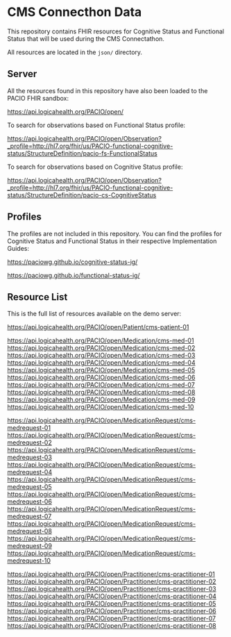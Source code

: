 # CMS Connecthon Data

This repository contains FHIR resources for Cognitive Status and Functional Status that will be used
during the CMS Connectathon.

All resources are located in the `json/` directory.

## Server

All the resources found in this repository have also been loaded to the PACIO FHIR sandbox:

https://api.logicahealth.org/PACIO/open/

To search for observations based on Functional Status profile:

https://api.logicahealth.org/PACIO/open/Observation?_profile=http://hl7.org/fhir/us/PACIO-functional-cognitive-status/StructureDefinition/pacio-fs-FunctionalStatus

To search for observations based on Cognitive Status profile:

https://api.logicahealth.org/PACIO/open/Observation?_profile=http://hl7.org/fhir/us/PACIO-functional-cognitive-status/StructureDefinition/pacio-cs-CognitiveStatus

## Profiles

The profiles are not included in this repository.
You can find the profiles for Cognitive Status and Functional Status in their respective Implementation Guides:

https://paciowg.github.io/cognitive-status-ig/

https://paciowg.github.io/functional-status-ig/

## Resource List

This is the full list of resources available on the demo server:

https://api.logicahealth.org/PACIO/open/Patient/cms-patient-01

https://api.logicahealth.org/PACIO/open/Medication/cms-med-01
https://api.logicahealth.org/PACIO/open/Medication/cms-med-02
https://api.logicahealth.org/PACIO/open/Medication/cms-med-03
https://api.logicahealth.org/PACIO/open/Medication/cms-med-04
https://api.logicahealth.org/PACIO/open/Medication/cms-med-05
https://api.logicahealth.org/PACIO/open/Medication/cms-med-06
https://api.logicahealth.org/PACIO/open/Medication/cms-med-07
https://api.logicahealth.org/PACIO/open/Medication/cms-med-08
https://api.logicahealth.org/PACIO/open/Medication/cms-med-09
https://api.logicahealth.org/PACIO/open/Medication/cms-med-10

https://api.logicahealth.org/PACIO/open/MedicationRequest/cms-medrequest-01
https://api.logicahealth.org/PACIO/open/MedicationRequest/cms-medrequest-02
https://api.logicahealth.org/PACIO/open/MedicationRequest/cms-medrequest-03
https://api.logicahealth.org/PACIO/open/MedicationRequest/cms-medrequest-04
https://api.logicahealth.org/PACIO/open/MedicationRequest/cms-medrequest-05
https://api.logicahealth.org/PACIO/open/MedicationRequest/cms-medrequest-06
https://api.logicahealth.org/PACIO/open/MedicationRequest/cms-medrequest-07
https://api.logicahealth.org/PACIO/open/MedicationRequest/cms-medrequest-08
https://api.logicahealth.org/PACIO/open/MedicationRequest/cms-medrequest-09
https://api.logicahealth.org/PACIO/open/MedicationRequest/cms-medrequest-10

https://api.logicahealth.org/PACIO/open/Practitioner/cms-practitioner-01
https://api.logicahealth.org/PACIO/open/Practitioner/cms-practitioner-02
https://api.logicahealth.org/PACIO/open/Practitioner/cms-practitioner-03
https://api.logicahealth.org/PACIO/open/Practitioner/cms-practitioner-04
https://api.logicahealth.org/PACIO/open/Practitioner/cms-practitioner-05
https://api.logicahealth.org/PACIO/open/Practitioner/cms-practitioner-06
https://api.logicahealth.org/PACIO/open/Practitioner/cms-practitioner-07
https://api.logicahealth.org/PACIO/open/Practitioner/cms-practitioner-08
